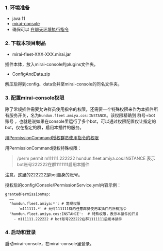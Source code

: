 ### 1. 环境准备

- java 11
- [mirai-console](https://github.com/mamoe/mirai/blob/dev/docs/UserManual.md)
- 确保可以 [在聊天环境执行指令](https://github.com/project-mirai/chat-command)  

### 2. 下载本项目制品

- mirai-fleet-XXX-XXX.mirai.jar

插件本体，放入mirai-console的plugins文件夹。

- ConfigAndData.zip

解压后得到config、data合并至mirai-console的同名文件夹。

### 3. 配置mirai-console权限

除了常规插件需要允许群员使用指令的权限，还需要一个特殊权限来作为本插件所有服务开关，名为`hundun.fleet.amiya.cos:INSTANCE`。该权限精确到 群号+bot账号 ，也就是说如果在console里运行了多个bot，可以通过权限配置仅让指定的bot，仅在指定的群，启用本插件的服务。

[用PermissionCommand授权群员使用指令的权限](https://github.com/mamoe/mirai-console/blob/master/docs/BuiltInCommands.md#%E6%8E%88%E4%BA%88%E4%B8%80%E4%B8%AA%E7%94%A8%E6%88%B7%E6%89%A7%E8%A1%8C%E6%89%80%E6%9C%89%E6%8C%87%E4%BB%A4%E7%9A%84%E6%9D%83%E9%99%90)

用PermissionCommand授权特殊权限：
> /perm permit m111111.222222 hundun.fleet.amiya.cos:INSTANCE
> 表示bot账号222222在群1111111启用本插件

注意，这里的222222是bot自身的账号。

授权后的config/Console/PermissionService.yml内容示例：
```
grantedPermissionMap: 
  ……
  'hundun.fleet.amiya:*': # 常规权限
    - 'm111111.*' # 允许111111群的任意群员使用本插件的所有指令
  'hundun.fleet.amiya.cos:INSTANCE':  # 特殊权限，表示本插件的开关
    - m111111.222222 # bot账号222222在群1111111启用本插件
```

### 4. 启动和登录

启动mirai-console，在mirai-console里登录。
